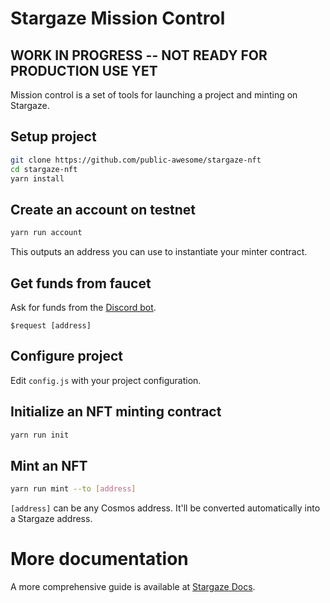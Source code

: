 # Stargaze Mission Control

## WORK IN PROGRESS -- NOT READY FOR PRODUCTION USE YET

Mission control is a set of tools for launching a project and minting on Stargaze.

## Setup project

```sh
git clone https://github.com/public-awesome/stargaze-nft
cd stargaze-nft
yarn install
```

## Create an account on testnet

```sh
yarn run account
```

This outputs an address you can use to instantiate your minter contract.

## Get funds from faucet

Ask for funds from the [Discord bot](https://discord.gg/EUpDph5k).

```
$request [address]
```

## Configure project

Edit `config.js` with your project configuration.

## Initialize an NFT minting contract

```sh
yarn run init
```

## Mint an NFT

```sh
yarn run mint --to [address]
```

`[address]` can be any Cosmos address. It'll be converted automatically into a Stargaze address.

# More documentation

A more comprehensive guide is available at [Stargaze Docs](https://docs.stargaze.zone/guides/readme).
